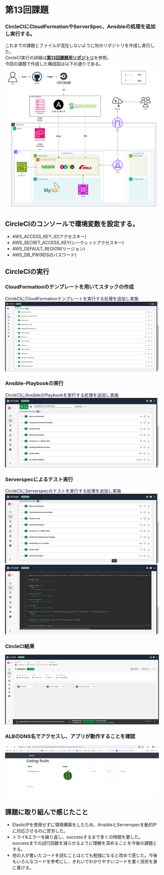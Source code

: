# 第13回課題
### CircleCIにCloudFormationやServerSpec、Ansibleの処理を追加し実行する。
これまでの課題とファイルが混在しないように別のリポジトリを作成し実行した。  
CircleCI実行の詳細は[**第13回課題用リポジトリ**](https://github.com/ryu-f67/AWS_lecture13.git)を参照。  
今回の課題で作成した構成図は以下の通りである。
![lecture13構成図](images/lecture13imgs/lecture13.drawio.png)
## CircleCIのコンソールで環境変数を設定する。
- AWS_ACCESS_KEY_ID(アクセスキー)
- AWS_SECRET_ACCESS_KEY(シークレットアクセスキー)
- AWS_DEFAULT_REGION(リージョン)
- AWS_DB_PW(RDSのパスワード)
## CircleCIの実行
### CloudFormationのテンプレートを用いてスタックの作成
CircleCIにCloudFormationテンプレートを実行する処理を追加し実施  
![result-CloudFormation](images/lecture13imgs/result-cfn.png)
### Ansible-Playbookの実行
CircleCIにAnsibleのPlaybookを実行する処理を追加し実施  
![result-Ansible](images/lecture13imgs/result-ansible.png)
### Serverspecによるテスト実行
CircleCIにServerspecのテストを実行する処理を追加し実施  
![result-Serverspec](images/lecture13imgs/result-serverspec.png)
![detail-Serverspec](images/lecture13imgs/detail-serverspec.png)
### CircleCI結果
![runCircleCI](images/lecture13imgs/runCircleCI.png)
### ALBのDNS名でアクセスし、アプリが動作することを確認
![connectApp](images/lecture13imgs/connectApp.png)
  
## 課題に取り組んで感じたこと
- ElasticIPを使用せずに環境構築をしたため、AnsibleとServerspecを動的IPに対応させるのに苦労した。
- トライ&エラーを繰り返し、successするまで多くの時間を要した。successまでの試行回数を減らせるように理解を深めることを今後の課題とする。
- 他の人が書いたコードを読むことはとても勉強になると改めて感じた。今後もいろんなコードを参考にし、きれいでわかりやすいコードを書く技術を身に着ける。

